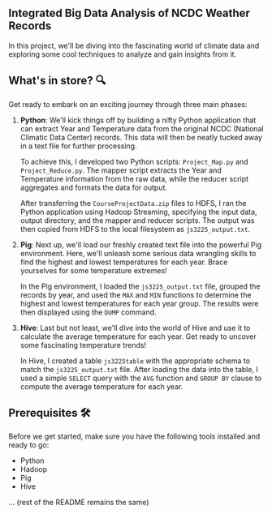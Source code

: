## Integrated Big Data Analysis of NCDC Weather Records
In this project, we'll be diving into the fascinating world of climate data and exploring some cool techniques to analyze and gain insights from it.

## What's in store? 🔍

Get ready to embark on an exciting journey through three main phases:

1. **Python**: We'll kick things off by building a nifty Python application that can extract Year and Temperature data from the original NCDC (National Climatic Data Center) records. This data will then be neatly tucked away in a text file for further processing.

   To achieve this, I developed two Python scripts: `Project_Map.py` and `Project_Reduce.py`. The mapper script extracts the Year and Temperature information from the raw data, while the reducer script aggregates and formats the data for output.

   After transferring the `CourseProjectData.zip` files to HDFS, I ran the Python application using Hadoop Streaming, specifying the input data, output directory, and the mapper and reducer scripts. The output was then copied from HDFS to the local filesystem as `js3225_output.txt`.

2. **Pig**: Next up, we'll load our freshly created text file into the powerful Pig environment. Here, we'll unleash some serious data wrangling skills to find the highest and lowest temperatures for each year. Brace yourselves for some temperature extremes!

   In the Pig environment, I loaded the `js3225_output.txt` file, grouped the records by year, and used the `MAX` and `MIN` functions to determine the highest and lowest temperatures for each year group. The results were then displayed using the `DUMP` command.

3. **Hive**: Last but not least, we'll dive into the world of Hive and use it to calculate the average temperature for each year. Get ready to uncover some fascinating temperature trends!

   In Hive, I created a table `js3225table` with the appropriate schema to match the `js3225_output.txt` file. After loading the data into the table, I used a simple `SELECT` query with the `AVG` function and `GROUP BY` clause to compute the average temperature for each year.

## Prerequisites 🛠️

Before we get started, make sure you have the following tools installed and ready to go:

- Python
- Hadoop
- Pig
- Hive

... (rest of the README remains the same)
